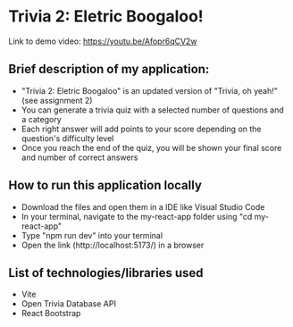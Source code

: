 # Trivia 2: Eletric Boogaloo!

Link to demo video: https://youtu.be/Afopr6qCV2w

## Brief description of my application:

- "Trivia 2: Eletric Boogaloo" is an updated version of "Trivia, oh yeah!" (see assignment 2)
- You can generate a trivia quiz with a selected number of questions and a category
- Each right answer will add points to your score depending on the question's difficulty level
- Once you reach the end of the quiz, you will be shown your final score and number of correct answers

## How to run this application locally

- Download the files and open them in a IDE like Visual Studio Code
- In your terminal, navigate to the my-react-app folder using "cd my-react-app"
- Type "npm run dev" into your terminal
- Open the link (http://localhost:5173/) in a browser

## List of technologies/libraries used

- Vite
- Open Trivia Database API
- React Bootstrap
